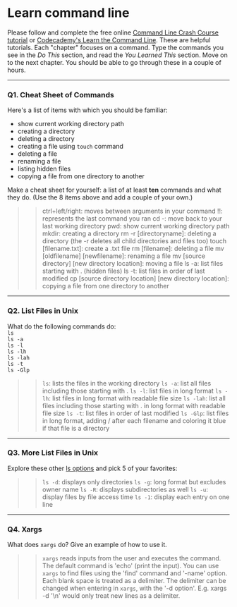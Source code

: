 # Learn command line

Please follow and complete the free online [Command Line Crash Course
tutorial](https://web.archive.org/web/20160708171659/http://cli.learncodethehardway.org/book/) or [Codecademy's Learn the Command Line](https://www.codecademy.com/learn/learn-the-command-line). These are helpful tutorials. Each "chapter" focuses on a command. Type the commands you see in the _Do This_ section, and read the _You Learned This_ section. Move on to the next chapter. You should be able to go through these in a couple of hours.

---

### Q1.  Cheat Sheet of Commands  

Here's a list of items with which you should be familiar:  
* show current working directory path
* creating a directory
* deleting a directory
* creating a file using `touch` command
* deleting a file
* renaming a file
* listing hidden files
* copying a file from one directory to another

Make a cheat sheet for yourself: a list of at least **ten** commands and what they do.  (Use the 8 items above and add a couple of your own.)  

> > ctrl+left/right: moves between arguments in your command
> > !!: represents the last command you ran
> > cd -: move back to your last working directory
> > pwd: show current working directory path
> > mkdir: creating a directory
> > rm -r [directoryname]: deleting a directory (the -r deletes all child directories and files too)
> > touch [filename.txt]: create a .txt file
> > rm [filename]: deleting a file
> > mv [oldfilename] [newfilename]: renaming a file
> > mv [source directory] [new directory location]: moving a file
> > ls -a: list files starting with . (hidden files)
> > ls -t: list files in order of last modified
> > cp [source directory location] [new directory location]: copying a file from one directory to another

---

### Q2.  List Files in Unix   

What do the following commands do:  
`ls`  
`ls -a`  
`ls -l`  
`ls -lh`  
`ls -lah`  
`ls -t`  
`ls -Glp`  

> > `ls`: lists the files in the working directory
> > `ls -a`: list all files including those starting with .
> > `ls -l`: list files in long format
> > `ls -lh`: list files in long format with readable file size
> > `ls -lah`: list all files including those starting with . in long format with readable file size
> > `ls -t`: list files in order of last modified
> > `ls -Glp`: list files in long format, adding / after each filename and coloring it blue if that file is a directory

---

### Q3.  More List Files in Unix  

Explore these other [ls options](http://www.techonthenet.com/unix/basic/ls.php) and pick 5 of your favorites:

> > `ls -d`: displays only directories
> > `ls -g`: long format but excludes owner name
> > `ls -R`: displays subdirectories as well
> > `ls -u`: display files by file access time
> > `ls -1`: display each entry on one line

---

### Q4.  Xargs   

What does `xargs` do? Give an example of how to use it.

> > `xargs` reads inputs from the user and executes the command. The default command is 'echo' (print the input).
> > You can use `xargs` to find files using the 'find' command and '-name' option. Each blank space is treated as a delimiter.
> > The delimiter can be changed when entering in `xargs`, with the '-d option'. E.g. xargs -d '\n' would only treat new lines
> > as a delimiter.
